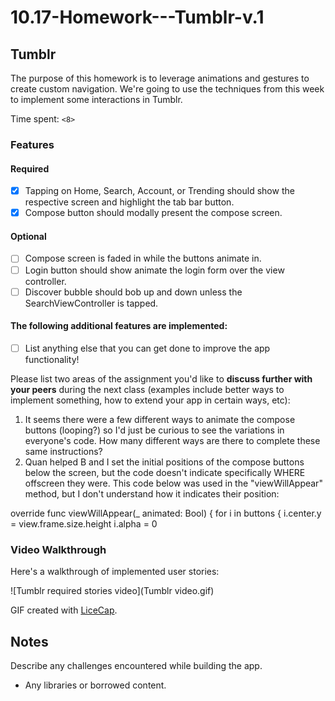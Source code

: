 # 10.17-Homework---Tumblr-v.1
## Tumblr

The purpose of this homework is to leverage animations and gestures to create custom navigation. We're going to use the techniques from this week to implement some interactions in Tumblr.

Time spent: `<8>`

### Features

#### Required

- [x] Tapping on Home, Search, Account, or Trending should show the respective screen and highlight the tab bar button.
- [x] Compose button should modally present the compose screen.

#### Optional

- [ ] Compose screen is faded in while the buttons animate in.
- [ ] Login button should show animate the login form over the view controller.
- [ ] Discover bubble should bob up and down unless the SearchViewController is tapped.

#### The following **additional** features are implemented:

- [ ] List anything else that you can get done to improve the app functionality!

Please list two areas of the assignment you'd like to **discuss further with your peers** during the next class (examples include better ways to implement something, how to extend your app in certain ways, etc):

1. It seems there were a few different ways to animate the compose buttons (looping?) so I'd just be curious to see the variations in everyone's code. How many different ways are there to complete these same instructions?
2. Quan helped B and I set the initial positions of the compose buttons below the screen, but the code doesn't indicate specifically WHERE offscreen they were. This code below was used in the "viewWillAppear" method, but I don't understand how it indicates their position:

override func viewWillAppear(_ animated: Bool) {
        for i in buttons {
            i.center.y = view.frame.size.height
            i.alpha = 0

### Video Walkthrough 

Here's a walkthrough of implemented user stories:

![Tumblr required stories video](Tumblr video.gif)

GIF created with [LiceCap](http://www.cockos.com/licecap/).

## Notes

Describe any challenges encountered while building the app.

* Any libraries or borrowed content.
